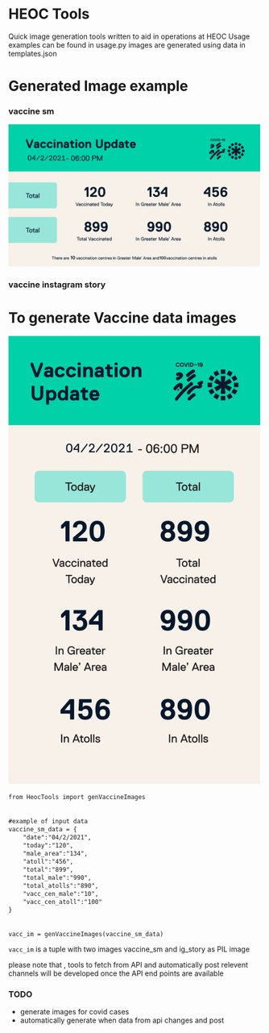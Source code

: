 # HEOC Tools 
Quick image generation tools written to aid in operations at HEOC 
Usage examples can be found in usage.py
images are generated using data in templates.json


# Generated Image example
### vaccine sm
<img src="demo/vacc_sm.png" width="500">

### vaccine instagram story

# To generate Vaccine data images 
<img src="demo/vacc_im.png" width="500">


```
from HeocTools import genVaccineImages


#example of input data
vaccine_sm_data = {
    "date":"04/2/2021",
    "today":"120",
    "male_area":"134",
    "atoll":"456",
    "total":"899",
    "total_male":"990",
    "total_atolls":"890",
    "vacc_cen_male":"10",
    "vacc_cen_atoll":"100"
}


vacc_im = genVaccineImages(vaccine_sm_data)
```

```vacc_im``` is a tuple with two images vaccine_sm and ig_story as PIL image


please note that , tools to fetch from API and automatically post relevent channels will be 
developed once the API end points are available


### TODO 
* generate images for covid cases
* automatically generate when data from api changes and post 
